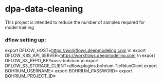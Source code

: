 # dpa-data-cleaning
This project is intended to reduce the number of samples required for model training

### dflow setting up:
export DFLOW_HOST=https://workflows.deepmodeling.com \n
export DFLOW_K8S_API_SERVER=https://workflows.deepmodeling.com \n
export DFLOW_S3_REPO_KEY=oss-bohrium  \n
export DFLOW_S3_STORAGE_CLIENT=dflow.plugins.bohrium.TiefblueClient
export BOHRIUM_USERNAME=<bohrium-email>
export BOHRIUM_PASSWORD=<bohrium-password>
export BOHRIUM_PROJECT_ID=<bohrium-project-id>


